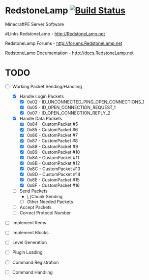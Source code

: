 # RedstoneLamp	[![Build Status](https://travis-ci.org/RedstoneLamp/RedstoneLamp.svg?branch=master)](https://travis-ci.org/RedstoneLamp/RedstoneLamp)
MinecraftPE Server Software


#Links
RedstoneLamp - http://RedstoneLamp.net

RedstoneLamp Forums - http://forums.RedstoneLamp.net

RedstoneLamo Documentation - http://docs.RedstoneLamp.net


# TODO
- [ ] Working Packet Sending/Handling

	- [x] Handle Login Packets
		- [x] 0x02 - ID_UNCONNECTED_PING_OPEN_CONNECTIONS_1
		- [x] 0x05 - ID_OPEN_CONNECTION_REQUEST_1
		- [x] 0x07 - ID_OPEN_CONNECTION_REPLY_2
	- [x] Handle Data Packets
		- [x] 0x84 - CustomPacket #5
		- [x] 0x85 - CustomPacket #6
		- [x] 0x86 - CustomPacket #7
		- [x] 0x87 - CustomPacket #8
		- [x] 0x88 - CustomPacket #9
		- [x] 0x89 - CustomPacket #10
		- [x] 0x8A - CustomPacket #11
		- [x] 0x8B - CustomPacket #12
		- [x] 0x8C - CustomPacket #13
		- [x] 0x8D - CustomPacket #14
		- [x] 0x8E - CustomPacket #15
		- [x] 0x8F - CustomPacket #16
		
	-[ ] Send Packets
		- [ ]Chunk Sending
		- [ ] Other Needed Packets
	- [ ] Accept Packets
	- [ ] Correct Protocol Number
	
- [ ] Implement Items
- [ ] Implement Blocks
- [ ] Level Generation
- [ ] Plugin Loading
- [ ] Command Registration
- [ ] Command Handling
